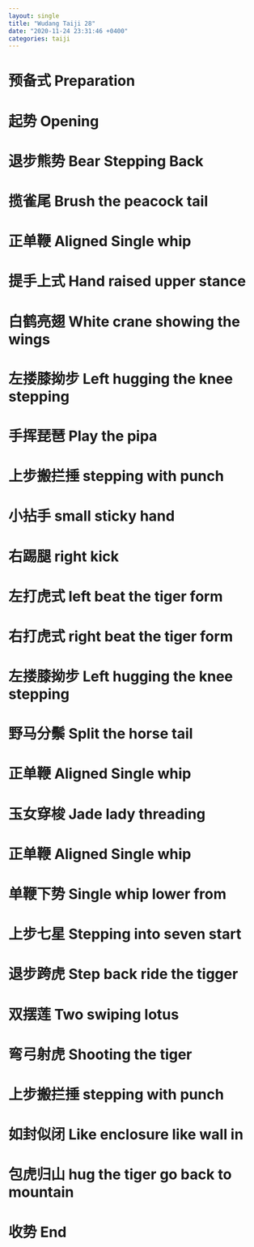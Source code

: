 ```yaml
---
layout: single
title: "Wudang Taiji 28"
date: "2020-11-24 23:31:46 +0400"
categories: taiji
---
```


# 预备式 Preparation
# 起势 Opening 
# 退步熊势 Bear Stepping Back
# 揽雀尾 Brush the peacock tail
# 正单鞭 Aligned Single whip
# 提手上式 Hand raised upper stance
# 白鹤亮翅 White crane showing the wings
# 左搂膝拗步 Left hugging the knee stepping
# 手挥琵琶 Play the pipa
# 上步搬拦捶 stepping with punch
# 小拈手 small sticky hand
# 右踢腿 right kick
# 左打虎式 left beat the tiger form
# 右打虎式 right beat the tiger form
# 左搂膝拗步 Left hugging the knee stepping
# 野马分鬃 Split the horse tail
# 正单鞭 Aligned Single whip
# 玉女穿梭 Jade lady threading
# 正单鞭 Aligned Single whip
# 单鞭下势 Single whip lower from
# 上步七星 Stepping into seven start
# 退步跨虎 Step back ride the tigger
# 双摆莲 Two swiping lotus
# 弯弓射虎 Shooting the tiger 
# 上步搬拦捶 stepping with punch
# 如封似闭 Like enclosure like wall in
# 包虎归山 hug the tiger go back to mountain
# 收势 End